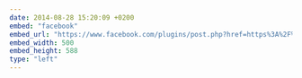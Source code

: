 ```yaml
---
date: 2014-08-28 15:20:09 +0200
embed: "facebook"
embed_url: "https://www.facebook.com/plugins/post.php?href=https%3A%2F%2Fwww.facebook.com%2Fphoto.php%3Ffbid%3D848414751835738%26set%3Da.104335782910309.8361.100000016644208%26type%3D3&width=500"
embed_width: 500
embed_height: 588
type: "left"
---
```


